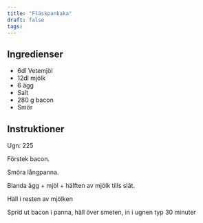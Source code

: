 ```yaml
---
title: "Fläskpankaka"
draft: false
tags:
---
```


## Ingredienser
- 6dl Vetemjöl
- 12dl mjölk
- 6 ägg
- Salt
- 280 g bacon
- Smör

## Instruktioner
Ugn: 225

Förstek bacon.

Smöra långpanna.

Blanda  ägg + mjöl + hälften av mjölk tills slät.

Häll i resten av mjölken

Sprid ut bacon i panna, häll över smeten, in i ugnen typ 30 minuter